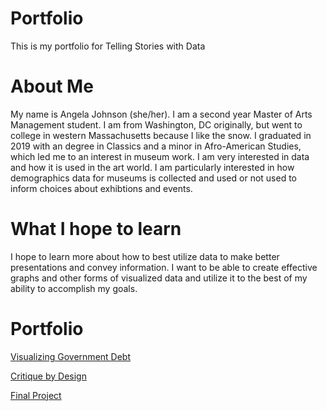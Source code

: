 # Portfolio
This is my portfolio for Telling Stories with Data

# About Me
My name is Angela Johnson (she/her). I am a second year Master of Arts Management student. I am from Washington, DC originally, but went to college in western Massachusetts because I like the snow. I graduated in 2019 with an degree in Classics and a minor in Afro-American Studies, which led me to an interest in museum work. I am very interested in data and how it is used in the art world. I am particularly interested in how demographics data for museums is collected and used or not used to inform choices about exhibtions and events.  

# What I hope to learn
I hope to learn more about how to best utilize data to make better presentations and convey information. I want to be able to create effective graphs and other forms of visualized data and utilize it to the best of my ability to accomplish my goals. 

# Portfolio

[Visualizing Government Debt](/dataviz2.md) 

[Critique by Design](/dataviz3.md)


[Final Project](/final_project_AngelaJ.md)
